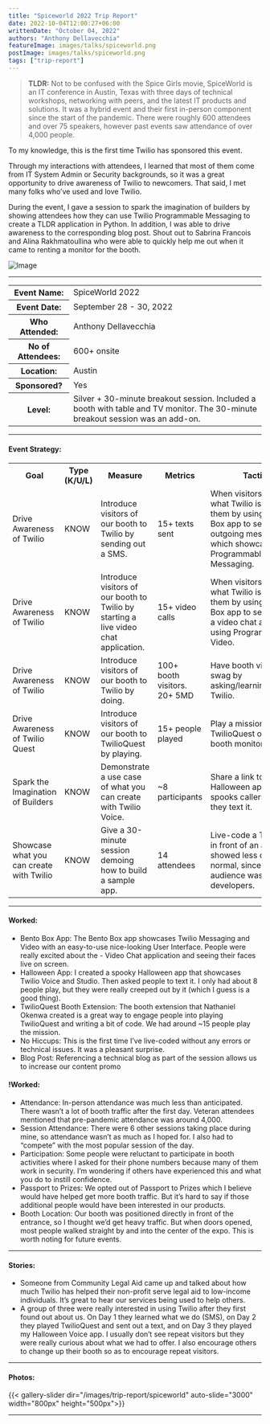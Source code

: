 ```yaml
---
title: "Spiceworld 2022 Trip Report"
date: 2022-10-04T12:00:27+06:00
writtenDate: "October 04, 2022"
authors: "Anthony Dellavecchia"
featureImage: images/talks/spiceworld.png
postImage: images/talks/spiceworld.png
tags: ["trip-report"]
---
```


> **TLDR:** Not to be confused with the Spice Girls movie, SpiceWorld is an IT conference in Austin, Texas with three days of technical workshops, networking with peers, and the latest IT products and solutions. It was a hybrid event and their first in-person component since the start of the pandemic. There were roughly 600 attendees and over 75 speakers, however past events saw attendance of over 4,000 people.

To my knowledge, this is the first time Twilio has sponsored this event.

Through my interactions with attendees, I learned that most of them come from IT System Admin or Security backgrounds, so it was a great opportunity to drive awareness of Twilio to newcomers. That said, I met many folks who’ve used and love Twilio.

During the event, I gave a session to spark the imagination of builders by showing attendees how they can use Twilio Programmable Messaging to create a TLDR application in Python. In addition, I was able to drive awareness to the corresponding blog post.
Shout out to Sabrina Francois and Alina Rakhmatoullina who were able to quickly help me out when it came to renting a monitor for the booth.

![Image](/images/trip-report/spiceworld/spice6.jpg)

---

<table>
  <tr>
    <th>Event Name:</th>
    <td>SpiceWorld 2022</td>
  </tr>
  <tr>
    <th>Event Date:</th>
    <td>September 28 - 30, 2022</td>
  </tr>
    <tr>
    <th>Who Attended:</th>
    <td>Anthony Dellavecchia</td>
  </tr>
      <tr>
    <th>No of Attendees:</th>
    <td>600+ onsite</td>
  </tr>
        <tr>
    <th>Location:</th>
    <td>Austin</td>
  </tr>
          <tr>
    <th>Sponsored?</th>
    <td>Yes</td>
  </tr>
            <tr>
    <th>Level:</th>
    <td>Silver + 30-minute breakout session. Included a booth with table and TV monitor. The 30-minute breakout session was an add-on. </td>
  </tr>
</table>

---

#### Event Strategy:

<table>
  <tr>
    <th>Goal</th>
    <th>Type (K/U/L)</th>
    <th>Measure</th>
    <th>Metrics</th>
    <th>Tactics</th>
  </tr>
  <tr>
    <td>Drive Awareness of Twilio</td>
    <td>KNOW</td>
    <td>Introduce visitors of our booth to Twilio by sending out a SMS.</td>
    <td>15+ texts sent</td>
    <td>When visitors asked what Twilio is, I showed them by using the Bento Box app to send an outgoing message which showcases Programmable Messaging.</td>
  </tr>
  <tr>
    <td>Drive Awareness of Twilio</td>
    <td>KNOW</td>
    <td>Introduce visitors of our booth to Twilio by starting a live video chat application.</td>
    <td>15+ video calls</td>
    <td>When visitors asked what Twilio is, I showed them by using the Bento Box app to send a link to a video chat application using Programmable Video.</td>
  </tr>
<tr>
    <td>Drive Awareness of Twilio</td>
    <td>KNOW</td>
    <td>Introduce visitors of our booth to Twilio by doing.</td>
    <td>100+ booth visitors. 20+ 5MD</td>
    <td>Have booth visitors earn swag by asking/learning/knowing Twilio.</td>
  </tr>
  <tr>
    <td>Drive Awareness of Twilio Quest</td>
    <td>KNOW</td>
    <td>Introduce visitors of our booth to TwilioQuest by playing.</td>
    <td>15+ people played</td>
    <td>Play a mission of TwilioQuest on the booth monitor.</td>
  </tr>
    <tr>
    <td>Spark the Imagination of Builders	</td>
    <td>KNOW</td>
    <td>Demonstrate a use case of what you can create with Twilio Voice.</td>
    <td>~8 participants</td>
    <td>Share a link to a Halloween app which spooks callers when they text it.</td>
  </tr>
      <tr>
    <td>Showcase what you can create with Twilio</td>
    <td>KNOW</td>
    <td>Give a 30-minute session demoing how to build a sample app.</td>
    <td>14 attendees</td>
    <td>Live-code a TLDR app in front of an audience. I showed less code than normal, since the audience wasn't all developers.</td>
  </tr>
</table>

---

#### Worked:
- Bento Box App: The Bento Box app showcases Twilio Messaging and Video with an easy-to-use nice-looking User Interface. People were really excited about the - Video Chat application and seeing their faces live on screen.
- Halloween App: I created a spooky Halloween app that showcases Twilio Voice and Studio. Then asked people to text it. I only had about 8 people play, but they were really creeped out by it (which I guess is a good thing).
- TwilioQuest Booth Extension: The booth extension that Nathaniel Okenwa created is a great way to engage people into playing TwilioQuest and writing a bit of code. We had around ~15 people play the mission.
- No Hiccups: This is the first time I’ve live-coded without any errors or technical issues. It was a pleasant surprise.
- Blog Post: Referencing a technical blog as part of the session allows us to increase our content promo

#### !Worked:
- Attendance: In-person attendance was much less than anticipated. There wasn’t a lot of booth traffic after the first day. Veteran attendees mentioned that pre-pandemic attendance was around 4,000.
- Session Attendance: There were 6 other sessions taking place during mine, so attendance wasn’t as much as I hoped for. I also had to “compete” with the most popular session of the day.
- Participation: Some people were reluctant to participate in booth activities where I asked for their phone numbers because many of them work in security. I’m wondering if others have experienced this and what you do to instill confidence.
- Passport to Prizes: We opted out of Passport to Prizes which I believe would have helped get more booth traffic. But it’s hard to say if those additional people would have been interested in our products.
- Booth Location: Our booth was positioned directly in front of the entrance, so I thought we’d get heavy traffic. But when doors opened, most people walked straight by and into the center of the expo. This is worth noting for future events.

---

#### Stories: 
- Someone from Community Legal Aid came up and talked about how much Twilio has helped their non-profit serve legal aid to low-income individuals. It’s great to hear our services being used to help others.
- A group of three were really interested in using Twilio after they first found out about us. On Day 1 they learned what we do (SMS), on Day 2 they played TwilioQuest and sent out a text, and on Day 3 they played my Halloween Voice app. I usually don’t see repeat visitors but they were really curious about what we had to offer. I also encourage others to change up their booth so as to encourage repeat visitors.

---

#### Photos:

{{< gallery-slider dir="/images/trip-report/spiceworld" auto-slide="3000" width="800px" height="500px">}}


---